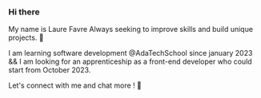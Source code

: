 ### Hi there 
My name is Laure Favre
Always seeking to improve skills and build unique projects. 🚀

I am learning software development @AdaTechSchool since january 2023 && I am looking for
an apprenticeship as a front-end developer who could start from October 2023.

Let's connect with me and chat more ! 🖖
<!--
**Laurefav/Laurefav** is a ✨ _special_ ✨ repository because its `README.md` (this file) appears on your GitHub profile.

Here are some ideas to get you started:

- 🔭 I’m currently working on ...
- 🌱 I’m currently learning ...
- 👯 I’m looking to collaborate on ...
- 🤔 I’m looking for help with ...
- 💬 Ask me about ...
- 📫 How to reach me: ...
- 😄 Pronouns: ...
- ⚡ Fun fact: ...
-->
